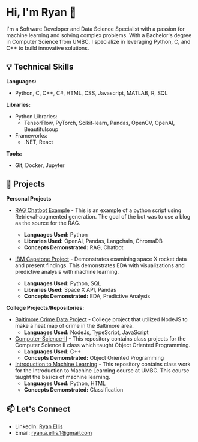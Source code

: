 # Hi, I'm Ryan 👋

I'm a Software Developer and Data Science Specialist with a passion for machine learning and solving complex problems. With a Bachelor's degree in Computer Science from UMBC, I specialize in leveraging Python, C, and C++ to build innovative solutions.

## 💡 Technical Skills
**Languages:**
- Python, C, C++, C#, HTML, CSS, Javascript, MATLAB, R, SQL

**Libraries:**
-  Python Libraries: 
    - TensorFlow, PyTorch, Scikit-learn, Pandas, OpenCV, OpenAI, Beautifulsoup
- Frameworks:
    - .NET, React

**Tools:**
- Git, Docker, Jupyter


## 🚀 Projects



**Personal Projects**
- [RAG Chatbot Example](https://github.com/Codeblockz/Data-Science-Self-Projects/tree/main/Chat%20bots) - This is an example of a python script using Retrieval-augmented generation. The goal of the bot was to use a blog as the source for the RAG.
  - **Languages Used:** Python
  - **Libraries Used:** OpenAI, Pandas, Langchain, ChromaDB
  - **Concepts Demonstrated:** RAG, Chatbot
    
- [IBM Capstone Project](https://github.com/Codeblockz/Ellis_Ryan_AppliedDataScienceCapstone/blob/main/ds-capstone-template-coursera.pptx.pdf) - Demonstrates examining space X rocket data and present findings. This demonstrates EDA with visualizations and predictive analysis with machine learning.
  - **Languages Used:** Python, SQL
  - **Libraries Used:** Space X API, Pandas
  - **Concepts Demonstrated:** EDA, Predictive Analysis

**College Projects/Repositories:**
- [Baltimore Crime Data Project](https://github.com/jacob5469/cs447) - College project that utilized NodeJS to make a heat map of crime in the Baltimore area.
  - **Languages Used:** NodeJs, TypeScript, JavaScript
- [Computer-Science-II](https://github.com/Codeblockz/Computer-Science-II) - This repository contains class projects for the Computer Science II class which taught Object Oriented Programming.
  - **Languages Used:** C++
  - **Concepts Demonstrated:** Object Oriented Programming
- [Introduction to Machine Learning](https://github.com/Codeblockz/UMBC-CMSC-478-Fall-2019) - This repository contains class work for the Introduction to Machine Learning course at UMBC. This course taught the basics of machine learning.
  - **Languages Used:** Python, HTML
  - **Concepts Demonstrated:** Classification

## 📫 Let's Connect
- LinkedIn: [Ryan Ellis](https://www.linkedin.com/in/ryan-a-ellis/)
- Email: ryan.a.ellis.1@gmail.com

